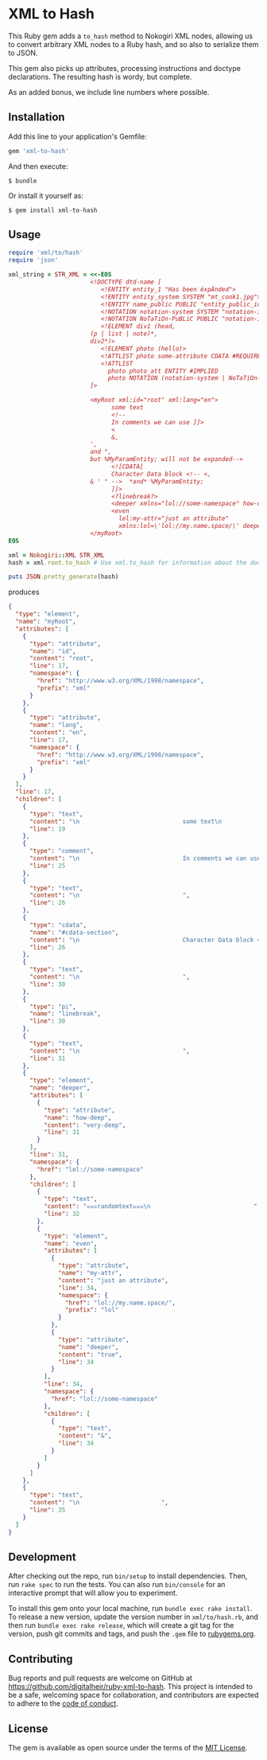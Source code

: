 # XML to Hash

This Ruby gem adds a `to_hash` method to Nokogiri XML nodes, allowing us to convert arbitrary XML nodes to a Ruby hash,
and so also to serialize them to JSON.

This gem also picks up attributes, processing instructions and doctype declarations. The resulting hash is wordy, but complete.

As an added bonus, we include line numbers where possible.


## Installation

Add this line to your application's Gemfile:

```ruby
gem 'xml-to-hash'
```

And then execute:

    $ bundle

Or install it yourself as:

    $ gem install xml-to-hash

## Usage

```ruby
require 'xml/to/hash'
require 'json'

xml_string = STR_XML = <<-EOS
                       <!DOCTYPE dtd-name [
                          <!ENTITY entity_1 "Has been ëxpÄnded">
                          <!ENTITY entity_system SYSTEM "mt_cook1.jpg">
                          <!ENTITY name_public PUBLIC "entity_public_id" "URI">
                          <!NOTATION notation-system SYSTEM "notation-id-system">
                          <!NOTATION NoTaTiOn-PuBLiC PUBLIC "notation-id-public">
                          <!ELEMENT div1 (head,
                       (p | list | note)*,
                       div2*)>
                          <!ELEMENT photo (hello)>
                          <!ATTLIST photo some-attribute CDATA #REQUIRED>
                          <!ATTLIST
                            photo photo_att ENTITY #IMPLIED
                            photo NOTATION (notation-system | NoTaTiOn-PuBLiC | notation-system) #IMPLIED>
                       ]>

                       <myRoot xml:id="root" xml:lang="en">
                             some text
                             <!--
                             In comments we can use ]]>
                             <
                             &,
                       ',
                       and ",
                       but %MyParamEntity; will not be expanded-->
                             <![CDATA[
                             Character Data block <!-- <,
                       & ' " -->  *and* %MyParamEntity;
                             ]]>
                             <?linebreak?>
                             <deeper xmlns="lol://some-namespace" how-deep="very-deep">☠☠☠randomtext☠☠☠
                             <even
                               lol:my-attr="just an attribute"
                               xmlns:lol=\'lol://my.name.space/\' deeper="true">&amp;</even></deeper>
                       </myRoot>
EOS

xml = Nokogiri::XML STR_XML
hash = xml.root.to_hash # Use xml.to_hash for information about the document, like DTD and stuff

puts JSON.pretty_generate(hash)
```

produces

```json
{
  "type": "element",
  "name": "myRoot",
  "attributes": [
    {
      "type": "attribute",
      "name": "id",
      "content": "root",
      "line": 17,
      "namespace": {
        "href": "http://www.w3.org/XML/1998/namespace",
        "prefix": "xml"
      }
    },
    {
      "type": "attribute",
      "name": "lang",
      "content": "en",
      "line": 17,
      "namespace": {
        "href": "http://www.w3.org/XML/1998/namespace",
        "prefix": "xml"
      }
    }
  ],
  "line": 17,
  "children": [
    {
      "type": "text",
      "content": "\n                             some text\n                             ",
      "line": 19
    },
    {
      "type": "comment",
      "content": "\n                             In comments we can use ]]>\n                             <\n                             &,\n                       ',\n                       and \",\n                       but %MyParamEntity; will not be expanded",
      "line": 25
    },
    {
      "type": "text",
      "content": "\n                             ",
      "line": 26
    },
    {
      "type": "cdata",
      "name": "#cdata-section",
      "content": "\n                             Character Data block <!-- <,\n                       & ' \" -->  *and* %MyParamEntity;\n                             ",
      "line": 26
    },
    {
      "type": "text",
      "content": "\n                             ",
      "line": 30
    },
    {
      "type": "pi",
      "name": "linebreak",
      "line": 30
    },
    {
      "type": "text",
      "content": "\n                             ",
      "line": 31
    },
    {
      "type": "element",
      "name": "deeper",
      "attributes": [
        {
          "type": "attribute",
          "name": "how-deep",
          "content": "very-deep",
          "line": 31
        }
      ],
      "line": 31,
      "namespace": {
        "href": "lol://some-namespace"
      },
      "children": [
        {
          "type": "text",
          "content": "☠☠☠randomtext☠☠☠\n                             ",
          "line": 32
        },
        {
          "type": "element",
          "name": "even",
          "attributes": [
            {
              "type": "attribute",
              "name": "my-attr",
              "content": "just an attribute",
              "line": 34,
              "namespace": {
                "href": "lol://my.name.space/",
                "prefix": "lol"
              }
            },
            {
              "type": "attribute",
              "name": "deeper",
              "content": "true",
              "line": 34
            }
          ],
          "line": 34,
          "namespace": {
            "href": "lol://some-namespace"
          },
          "children": [
            {
              "type": "text",
              "content": "&",
              "line": 34
            }
          ]
        }
      ]
    },
    {
      "type": "text",
      "content": "\n                       ",
      "line": 35
    }
  ]
}
```

## Development

After checking out the repo, run `bin/setup` to install dependencies. Then, run `rake spec` to run the tests. You can also run `bin/console` for an interactive prompt that will allow you to experiment.

To install this gem onto your local machine, run `bundle exec rake install`. To release a new version, update the version number in `xml/to/hash.rb`, and then run `bundle exec rake release`, which will create a git tag for the version, push git commits and tags, and push the `.gem` file to [rubygems.org](https://rubygems.org).

## Contributing

Bug reports and pull requests are welcome on GitHub at https://github.com/digitalheir/ruby-xml-to-hash. This project is intended to be a safe, welcoming space for collaboration, and contributors are expected to adhere to the [code of conduct](CODE_OF_CONDUCT).


## License

The gem is available as open source under the terms of the [MIT License](http://opensource.org/licenses/MIT).

